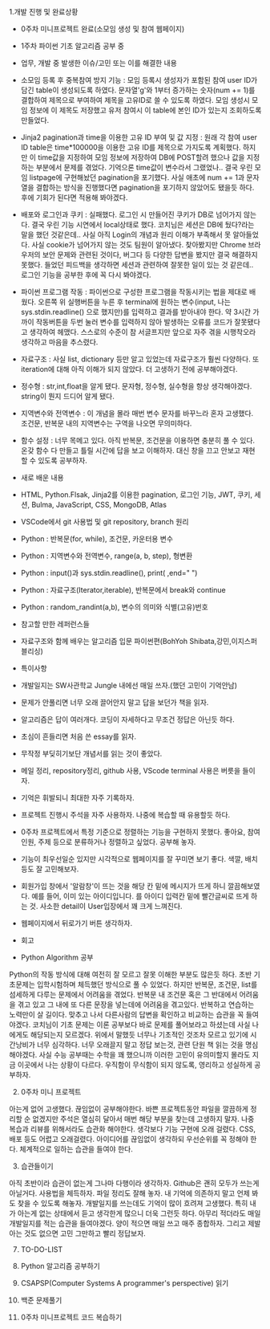 1.개발 진행 및 완료상황

- 0주차 미니프로젝트 완료(소모임 생성 및 참여 웹페이지)
- 1주차 파이썬 기초 알고리즘 공부 중
- 업무, 개발 중 발생한 이슈/고민 또는 이를 해결한 내용

-  소모임 등록 후 중복참여 방지 기능 : 모임 등록시 생성자가 포함된 참여 user ID가 담긴 table이 생성되도록 하였다. 문자열'g'와 1부터 증가하는 숫자(num += 1)를 결합하여 제목으로 부여하여 제목을 고유ID로 쓸 수 있도록 하였다. 모임 생성시 모임 정보에 이 제목도 저장했고 유저 참여시 이 table에 본인 ID가 있는지 조회하도록 만들었다.
- Jinja2 pagination과 time을 이용한 고유 ID 부여 및 값 지정 : 원래 각 참여 user ID table은 time*100000을 이용한 고유 ID를 제목으로 가지도록 계획했다. 하지만 이 time값을 지정하여 모임 정보에 저장하여 DB에 POST할려 했으나 값을 지정하는 부분에서 문제를 겪었다. 기억으론 time값이 변수라서 그랬었나.. 결국 우린 모임 listpage에 구현해놨던 pagination을 포기했다. 사실 애초에 num += 1과 문자열을 결합하는 방식을 진행했다면 pagination을 포기하지 않았어도 됐을듯 하다. 후에 기회가 된다면 적용해 봐야겠다.
- 배포와 로그인과 쿠키 : 실패했다. 로그인 시 만들어진 쿠키가 DB로 넘어가지 않는다. 결국 우린 기능 시연에서 local상태로 했다. 코치님은 세션은 DB에 뒀다?라는 말을 했던 것같은데.. 사실 아직 Login의 개념과 원리 이해가 부족해서 못 알아들었다. 사실 cookie가 넘어가지 않는 것도 팀원이 알아냈다. 찾아봤지만 Chrome 브라우저의 보안 문제와 관련된 것이다, 버그다 등 다양한 답변을 봤지만 결국 해결하지 못했다. 들었던 피드백을 생각하면 세션과 관련하여 잘못한 일이 있는 것 같은데.. 로그인 기능을 공부한 후에 꼭 다시 봐야겠다.
- 파이썬 프로그램 작동 : 파이썬으로 구성한 프로그램을 작동시키는 법을 제대로 배웠다. 오른쪽 위 실행버튼을 누른 후 terminal에 원하는 변수(input, 나는 sys.stdin.readline() 으로 했지만)를 입력하고 결과를 받아내야 한다. 약 3시간 가까이 작동버튼을 두번 눌러 변수를 입력하지 않아 발생하는 오류를 코드가 잘못됐다고 생각하여 헤맸다. 스스로의 수준이 참 서글프지만 앞으로 자주 겪을 시행착오라 생각하고 마음을 추스렸다.
- 자료구조 : 사실 list, dictionary 등만 알고 있었는데 자료구조가 훨씬 다양하다. 또 iteration에 대해 아직 이해가 되지 않았다. 더 고생하기 전에 공부해야겠다.
- 정수형 : str,int,float을 알게 됐다. 문자형, 정수형, 실수형을 항상 생각해야겠다. string이 뭔지 드디어 알게 됐다.
- 지역변수와 전역변수 : 이 개념을 몰라 매번 변수 문자를 바꾸느라 혼자 고생했다. 조건문, 반복문 내의 지역변수는 구역을 나오면 무의미하다.
- 함수 설정 : 너무 목메고 있다. 아직 반복문, 조건문을 이용하면 충분히 풀 수 있다. 온갖 함수 다 만들고 틀릴 시간에 답을 보고 이해하자. 대신 창을 끄고 안보고 재현할 수 있도록 공부하자.
- 새로 배운 내용

- HTML, Python.Flsak, Jinja2를 이용한 pagination, 로그인 기능, JWT, 쿠키, 세션, Bulma, JavaScript, CSS, MongoDB, Atlas
- VSCode에서 git 사용법 및 git repository, branch 원리
- Python : 반복문(for, while), 조건문, 카운터용 변수
- Python : 지역변수와 전역변수, range(a, b, step), 형변환
- Python : input()과 sys.stdin.readline(), print(  ,end=" ")
- Python : 자료구조(Iterator,iterable), 반복문에서 break와 continue
- Python : random_randint(a,b), 변수의 의미와 식별(고유)번호
- 참고할 만한 레퍼런스들

- 자료구조와 함께 배우는 알고리즘 입문 파이썬편(BohYoh Shibata,강민,이지스퍼블리싱)
- 특이사항

- 개발일지는 SW사관학교 Jungle 내에선 매일 쓰자.(했던 고민이 기억안남)
- 문제가 안풀리면 너무 오래 끌어안지 말고 답을 보던가 책을 읽자.
- 알고리즘은 답이 여러개다. 코딩이 자세하다고 무조건 정답은 아닌듯 하다.
- 초심이 흔들리면 처음 쓴 essay를 읽자.
- 무작정 부딪히기보단 개념서를 읽는 것이 좋았다.
- 메일 정리, repository정리, github 사용, VScode terminal 사용은 버릇을 들이자.
- 기억은 휘발되니 최대한 자주 기록하자.
- 프로젝트 진행시 주석을 자주 사용하자. 나중에 복습할 때 유용할듯 하다.
- 0주차 프로젝트에서 특정 기준으로 정렬하는 기능을 구현하지 못했다. 좋아요, 참여인원, 주제 등으로 분류하거나 정렬하고 싶었다. 공부해 놓자.
- 기능이 최우선일순 있지만 시각적으로 웹페이지를 잘 꾸미면 보기 좋다. 색깔, 배치 등도 잘 고민해보자.
- 회원가입 창에서 '알람창'이 뜨는 것을 해당 칸 밑에 메시지가 뜨게 하니 깔끔해보였다. 예를 들어, 이미 있는 아이디입니다. 를 아이디 입력칸 밑에 빨간글씨로 뜨게 하는 것. 사소한 detail이 User입장에서 꽤 크게 느껴진다.
- 웹페이지에서 뒤로가기 버튼 생각하자.
- 회고
- Python Algorithm 공부

 Python의 작동 방식에 대해 여전히 잘 모르고 잘못 이해한 부분도 많은듯 하다. 초반 기초문제는 입학시험하며 체득했던 방식으로 풀 수 있었다. 하지만 반복문, 조건문, list를 섬세하게 다루는 문제에서 어려움을 겪었다. 반복문 내 조건문 혹은 그 반대에서 어려움을 겪고 있고 그 내에 또 다른 문장을 넣는데에 어려움을 겪고있다. 반복하고 연습하는 노력만이 살 길이다. 맞추고 나서 다른사람의 답변을 확인하고 비교하는 습관을 꼭 들여야겠다. 코치님이 기초 문제는 이론 공부보다 바로 문제를 풀어보라고 하셨는데 사실 나에게도 해당되는지 모르겠다. 위에서 말했듯 너무나 기초적인 것조차 모르고 있기에 시간낭비가 너무 심각하다. 너무 오래끌지 말고 정답 보는것, 관련 단원 책 읽는 것을 명심해야겠다. 사실 수능 공부때는 수학을 꽤 했으니까 이러한 고민이 유의미할지 몰라도 지금 이곳에서 나는 상황이 다르다. 우직함이 무식함이 되지 않도록, 영리하고 성실하게 공부하자.



2. 0주차 미니 프로젝트

 아는게 없어 고생했다. 끊임없이 공부해야한다. 바쁜 프로젝트동안 파일을 깔끔하게 정리할 순 없겠지만 주석은 열심히 달아서 매번 해당 부분을 찾는데 고생하지 말자. 나중 복습과 리뷰를 위해서라도 습관화 해야한다. 생각보다 기능 구현에 오래 걸렸다. CSS, 배포 등도 어렵고 오래걸렸다. 아이디어를 끊임없이 생각하되 우선순위를 꼭 정해야 한다. 체계적으로 일하는 습관을 들여야 한다.



3. 습관들이기

 아직 초반이라 습관이 없는게 그나마 다행이라 생각하자. Github은 괜히 모두가 쓰는게 아닐거다. 사용법을 체득하자. 파일 정리도 잘해 놓자. 내 기억에 의존하지 말고 언제 봐도 찾을 수 있도록 해놓자. 개발일지를 쓰는데도 기억이 많이 흐려져 고생했다. 특히 내가 아는게 없는 상태에서 듣고 생각한게 많으니 더욱 그런듯 하다. 아무리 적더라도 매일 개발일지를 적는 습관을 들여야겠다. 양이 적으면 매일 쓰고 매주 종합하자. 그리고 제발 아는 것도 없으면 고민 그만하고 빨리 정답보자.

 

7. TO-DO-LIST

1. Python 알고리즘 공부하기
2. CSAPSP(Computer Systems A programmer's perspective) 읽기
3. 백준 문제풀기
4. 0주차 미니프로젝트 코드 복습하기